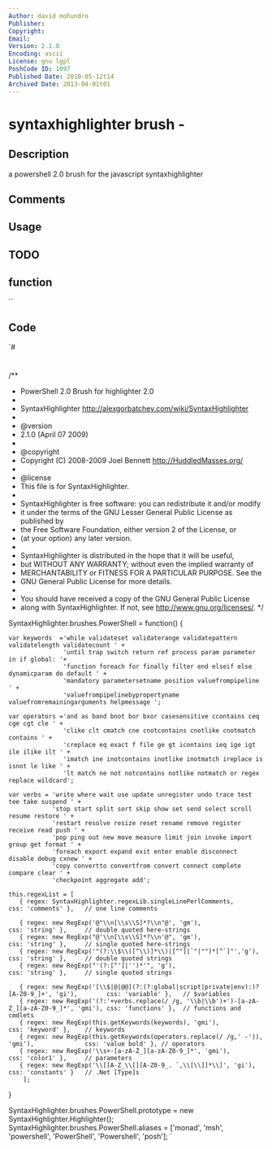 ```yaml
---
Author: david mohundro
Publisher: 
Copyright: 
Email: 
Version: 2.1.0
Encoding: ascii
License: gnu lgpl
PoshCode ID: 1097
Published Date: 2010-05-12t14
Archived Date: 2013-04-01t01
---
```


# syntaxhighlighter brush - 

## Description

a powershell 2.0 brush for the javascript syntaxhighlighter

## Comments



## Usage



## TODO



## function

``

## Code

`#
 #
 /**
  * PowerShell 2.0 Brush for highlighter 2.0
  * 
  * SyntaxHighlighter  http://alexgorbatchev.com/wiki/SyntaxHighlighter
  *
  * @version
  * 2.1.0 (April 07 2009)
  * 
  * @copyright
  * Copyright (C) 2008-2009 Joel Bennett http://HuddledMasses.org/
  *
  * @license
  * This file is for SyntaxHighlighter.
  * 
  * SyntaxHighlighter is free software: you can redistribute it and/or modify
  * it under the terms of the GNU Lesser General Public License as published by
  * the Free Software Foundation, either version 2 of the License, or
  * (at your option) any later version.
  * 
  * SyntaxHighlighter is distributed in the hope that it will be useful,
  * but WITHOUT ANY WARRANTY; without even the implied warranty of
  * MERCHANTABILITY or FITNESS FOR A PARTICULAR PURPOSE.  See the
  * GNU General Public License for more details.
  * 
  * You should have received a copy of the GNU General Public License
  * along with SyntaxHighlighter.  If not, see <http://www.gnu.org/licenses/>.
  */
 
 SyntaxHighlighter.brushes.PowerShell = function()
 {
 
    var keywords  ='while validateset validaterange validatepattern validatelength validatecount ' +
                   'until trap switch return ref process param parameter in if global: '+
                   'function foreach for finally filter end elseif else dynamicparam do default ' +
                   'mandatory parametersetname position valuefrompipeline ' +
                   'valuefrompipelinebypropertyname valuefromremainingarguments helpmessage ';
 
    var operators ='and as band bnot bor bxor casesensitive ccontains ceq cge cgt cle ' +
                   'clike clt cmatch cne cnotcontains cnotlike cnotmatch contains ' +
                   'creplace eq exact f file ge gt icontains ieq ige igt ile ilike ilt ' +
                   'imatch ine inotcontains inotlike inotmatch ireplace is isnot le like ' +
                   'lt match ne not notcontains notlike notmatch or regex replace wildcard';
 
    var verbs = 'write where wait use update unregister undo trace test tee take suspend ' +
                'stop start split sort skip show set send select scroll resume restore ' +
                'restart resolve resize reset rename remove register receive read push ' +
                'pop ping out new move measure limit join invoke import group get format ' +
                'foreach export expand exit enter enable disconnect disable debug cxnew ' +
                'copy convertto convertfrom convert connect complete compare clear ' +
                'checkpoint aggregate add';
 
 	this.regexList = [
       { regex: SyntaxHighlighter.regexLib.singleLinePerlComments,                                  css: 'comments' },   // one line comments
 
       { regex: new RegExp('@"\\n[\\s\\S]*?\\n"@', 'gm'),                                           css: 'string' },     // double quoted here-strings
       { regex: new RegExp("@'\\n[\\s\\S]*?\\n'@", 'gm'),                                           css: 'string' },     // single quoted here-strings
       { regex: new RegExp('"(?:\\$\\([^\\)]*\\)|[^"]|`"|"")*[^`]"','g'),                           css: 'string' },     // double quoted strings
       { regex: new RegExp("'(?:[^']|'')*'", 'g'),                                                  css: 'string' },     // single quoted strings
 
       { regex: new RegExp('[\\$|@|@@](?:(?:global|script|private|env):)?[A-Z0-9_]+', 'gi'),        css: 'variable' },   // $variables
       { regex: new RegExp('(?:'+verbs.replace(/ /g, '\\b|\\b')+')-[a-zA-Z_][a-zA-Z0-9_]*', 'gmi'), css: 'functions' },  // functions and cmdlets
       { regex: new RegExp(this.getKeywords(keywords), 'gmi'),                                      css: 'keyword' },    // keywords
       { regex: new RegExp(this.getKeywords(operators.replace(/ /g,' -')), 'gmi'),              css: 'value bold' }, // operators
       { regex: new RegExp('\\s+-[a-zA-Z_][a-zA-Z0-9_]*', 'gmi'),                                   css: 'color1' },     // parameters      
       { regex: new RegExp('\\[[A-Z_\\[][A-Z0-9_. `,\\[\\]]*\\]', 'gi'),                            css: 'constants' }   // .Net [Type]s
 		];
 }
 
 SyntaxHighlighter.brushes.PowerShell.prototype	= new SyntaxHighlighter.Highlighter();
 SyntaxHighlighter.brushes.PowerShell.aliases	= ['monad', 'msh', 'powershell', 'PowerShell', 'Powershell', 'posh'];
`

